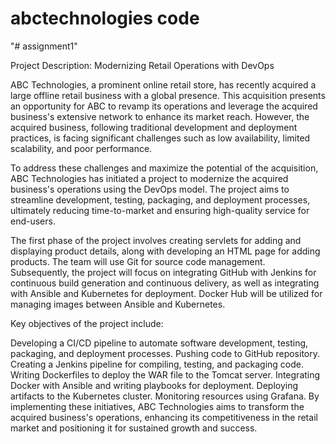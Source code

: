 
# abctechnologies code
"# assignment1" 

Project Description: Modernizing Retail Operations with DevOps

ABC Technologies, a prominent online retail store, has recently acquired a large offline retail business with a global presence. This acquisition presents an opportunity for ABC to revamp its operations and leverage the acquired business's extensive network to enhance its market reach. However, the acquired business, following traditional development and deployment practices, is facing significant challenges such as low availability, limited scalability, and poor performance.

To address these challenges and maximize the potential of the acquisition, ABC Technologies has initiated a project to modernize the acquired business's operations using the DevOps model. The project aims to streamline development, testing, packaging, and deployment processes, ultimately reducing time-to-market and ensuring high-quality service for end-users.

The first phase of the project involves creating servlets for adding and displaying product details, along with developing an HTML page for adding products. The team will use Git for source code management. Subsequently, the project will focus on integrating GitHub with Jenkins for continuous build generation and continuous delivery, as well as integrating with Ansible and Kubernetes for deployment. Docker Hub will be utilized for managing images between Ansible and Kubernetes.

Key objectives of the project include:

Developing a CI/CD pipeline to automate software development, testing, packaging, and deployment processes.
Pushing code to GitHub repository.
Creating a Jenkins pipeline for compiling, testing, and packaging code.
Writing Dockerfiles to deploy the WAR file to the Tomcat server.
Integrating Docker with Ansible and writing playbooks for deployment.
Deploying artifacts to the Kubernetes cluster.
Monitoring resources using Grafana.
By implementing these initiatives, ABC Technologies aims to transform the acquired business's operations, enhancing its competitiveness in the retail market and positioning it for sustained growth and success.

